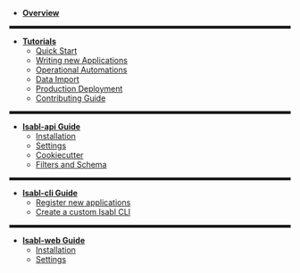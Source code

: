 * [**Overview**](README)

<hr style="height: 5px; border: 0px solid #D6D6D6; border-top-width: 1px;" />

* [**Tutorials**](tutorials)
    * [Quick Start](tutorials/quick_start)
    * [Writing new Applications](tutorials/apps)
    * [Operational Automations](tutorials/automation)
    * [Data Import](tutorials/import)
    * [Production Deployment](tutorials/deployment)
    * [Contributing Guide](tutorials/contributing)

<hr style="height: 5px; border: 0px solid #D6D6D6; border-top-width: 1px;" />

* [**Isabl-api Guide**](api/)
    * [Installation](api/installation)
    * [Settings](api/settings)
    * [Cookiecutter](api/cookiecutter)
    * [Filters and Schema](api/filters)

<hr style="height: 5px; border: 0px solid #D6D6D6; border-top-width: 1px;" />

* [**Isabl-cli Guide**](cli/)
    * [Register new applications](cli/applications)
    * [Create a custom Isabl CLI](cli/customization)

<hr style="height: 5px; border: 0px solid #D6D6D6; border-top-width: 1px;" />

* [**Isabl-web Guide**](web/)
    * [Installation](web/installation)
    * [Settings](web/settings)
